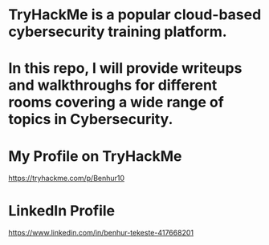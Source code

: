 # TryHackMe is a popular cloud-based cybersecurity training platform.

# In this repo, I will provide writeups and walkthroughs for different rooms covering a wide range of topics in Cybersecurity.

# My Profile on TryHackMe

https://tryhackme.com/p/Benhur10

# LinkedIn Profile

https://www.linkedin.com/in/benhur-tekeste-417668201
